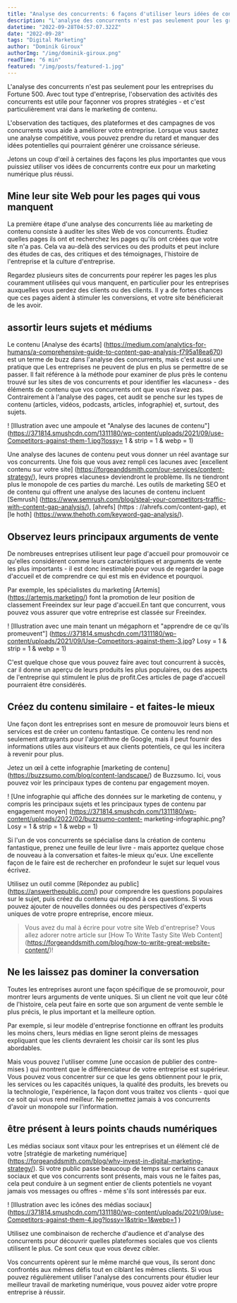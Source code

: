 ```yaml
---
title: "Analyse des concurrents: 6 façons d'utiliser leurs idées de contenu contre eux"
description: "L'analyse des concurrents n'est pas seulement pour les grandes ligues! Apprenez à l'utiliser pour façonner et améliorer votre stratégie de marketing de contenu."
datetime: "2022-09-28T04:57:07.322Z"
date: "2022-09-28"
tags: "Digital Marketing"
author: "Dominik Giroux"
authorImg: "/img/dominik-giroux.png"
readTime: "6 min"
featured: "/img/posts/featured-1.jpg"
---
```


L'analyse des concurrents n'est pas seulement pour les entreprises du Fortune 500. Avec tout type d'entreprise, l'observation des activités des concurrents est utile pour façonner vos propres stratégies - et c'est particulièrement vrai dans le marketing de contenu.

L'observation des tactiques, des plateformes et des campagnes de vos concurrents vous aide à améliorer votre entreprise. Lorsque vous sautez une analyse compétitive, vous pouvez prendre du retard et manquer des idées potentielles qui pourraient générer une croissance sérieuse.

Jetons un coup d'œil à certaines des façons les plus importantes que vous puissiez utiliser vos idées de concurrents contre eux pour un marketing numérique plus réussi.

## Mine leur site Web pour les pages qui vous manquent

La première étape d'une analyse des concurrents liée au marketing de contenu consiste à auditer les sites Web de vos concurrents. Étudiez quelles pages ils ont et recherchez les pages qu'ils ont créées que votre site n'a pas. Cela va au-delà des services ou des produits et peut inclure des études de cas, des critiques et des témoignages, l'histoire de l'entreprise et la culture d'entreprise.

Regardez plusieurs sites de concurrents pour repérer les pages les plus couramment utilisées qui vous manquent, en particulier pour les entreprises auxquelles vous perdez des clients ou des clients. Il y a de fortes chances que ces pages aident à stimuler les conversions, et votre site bénéficierait de les avoir.

## assortir leurs sujets et médiums

Le contenu [Analyse des écarts] (https://medium.com/analytics-for-humans/a-comprehensive-guide-to-content-gap-analysis-f795a18ea670) est un terme de buzz dans l'analyse des concurrents, mais c'est aussi une pratique que Les entreprises ne peuvent de plus en plus se permettre de se passer. Il fait référence à la méthode pour examiner de plus près le contenu trouvé sur les sites de vos concurrents et pour identifier les «lacunes» - des éléments de contenu que vos concurrents ont que vous n’avez pas. Contrairement à l'analyse des pages, cet audit se penche sur les types de contenu (articles, vidéos, podcasts, articles, infographie) et, surtout, des sujets.

! [Illustration avec une ampoule et "Analyse des lacunes de contenu"] (https://371814.smushcdn.com/1311180/wp-content/uploads/2021/09/use-Competitors-against-them-1.jpg?lossy= 1 & strip = 1 & webp = 1)

Une analyse des lacunes de contenu peut vous donner un réel avantage sur vos concurrents. Une fois que vous avez rempli ces lacunes avec [excellent contenu sur votre site] (https://forgeanddsmith.com/our-services/content-strategy/), leurs propres «lacunes» deviendront le problème. Ils ne tiendront plus le monopole de ces parties du marché. Les outils de marketing SEO et de contenu qui offrent une analyse des lacunes de contenu incluent [Semrush] (https://www.semrush.com/blog/steal-your-competitors-traffic-with-content-gap-analysis/), [ahrefs] (https : //ahrefs.com/content-gap), et [le hoth] (https://www.thehoth.com/keyword-gap-analysis/).

## Observez leurs principaux arguments de vente

De nombreuses entreprises utilisent leur page d'accueil pour promouvoir ce qu'elles considèrent comme leurs caractéristiques et arguments de vente les plus importants - il est donc inestimable pour vous de regarder la page d'accueil et de comprendre ce qui est mis en évidence et pourquoi.

Par exemple, les spécialistes du marketing [Artemis] (https://artemis.marketing/) font la promotion de leur position de classement Freeindex sur leur page d'accueil.En tant que concurrent, vous pouvez vous assurer que votre entreprise est classée sur Freeindex.

! [Illustration avec une main tenant un mégaphorn et "apprendre de ce qu'ils promeuvent"] (https://371814.smushcdn.com/1311180/wp-content/uploads/2021/09/Use-Competitors-against-them-3.jpg? Losy = 1 & strip = 1 & webp = 1)

C'est quelque chose que vous pouvez faire avec tout concurrent à succès, car il donne un aperçu de leurs produits les plus populaires, ou des aspects de l'entreprise qui stimulent le plus de profit.Ces articles de page d'accueil pourraient être considérés.

## Créez du contenu similaire - et faites-le mieux

Une façon dont les entreprises sont en mesure de promouvoir leurs biens et services est de créer un contenu fantastique. Ce contenu les rend non seulement attrayants pour l'algorithme de Google, mais il peut fournir des informations utiles aux visiteurs et aux clients potentiels, ce qui les incitera à revenir pour plus.

Jetez un œil à cette infographie [marketing de contenu] (https://buzzsumo.com/blog/content-landscape/) de Buzzsumo. Ici, vous pouvez voir les principaux types de contenu par engagement moyen.

! [Une infographie qui affiche des données sur le marketing de contenu, y compris les principaux sujets et les principaux types de contenu par engagement moyen] (https://371814.smushcdn.com/1311180/wp-content/uploads/2022/02/buzzsumo-content- marketing-infographic.png? Losy = 1 & strip = 1 & webp = 1)

Si l'un de vos concurrents se spécialise dans la création de contenu fantastique, prenez une feuille de leur livre - mais apportez quelque chose de nouveau à la conversation et faites-le mieux qu'eux. Une excellente façon de le faire est de rechercher en profondeur le sujet sur lequel vous écrivez.

Utilisez un outil comme [Répondez au public] (https://answerthepublic.com/) pour comprendre les questions populaires sur le sujet, puis créez du contenu qui répond à ces questions. Si vous pouvez ajouter de nouvelles données ou des perspectives d'experts uniques de votre propre entreprise, encore mieux.

> Vous avez du mal à écrire pour votre site Web d'entreprise? Vous allez adorer notre article sur [How To Write Tasty Site Web Content] (https://forgeanddsmith.com/blog/how-to-write-great-website-content/)!

## Ne les laissez pas dominer la conversation

Toutes les entreprises auront une façon spécifique de se promouvoir, pour montrer leurs arguments de vente uniques. Si un client ne voit que leur côté de l'histoire, cela peut faire en sorte que son argument de vente semble le plus précis, le plus important et la meilleure option.

Par exemple, si leur modèle d'entreprise fonctionne en offrant les produits les moins chers, leurs médias en ligne seront pleins de messages expliquant que les clients devraient les choisir car ils sont les plus abordables.

Mais vous pouvez l'utiliser comme [une occasion de publier des contre-mises ) qui montrent que le différenciateur de votre entreprise est supérieur. Vous pouvez vous concentrer sur ce que les gens obtiennent pour le prix, les services ou les capacités uniques, la qualité des produits, les brevets ou la technologie, l'expérience, la façon dont vous traitez vos clients - quoi que ce soit qui vous rend meilleur. Ne permettez jamais à vos concurrents d'avoir un monopole sur l'information.

## être présent à leurs points chauds numériques

Les médias sociaux sont vitaux pour les entreprises et un élément clé de votre [stratégie de marketing numérique] (https://forgeanddsmith.com/blog/why-invest-in-digital-marketing-strategy/). Si votre public passe beaucoup de temps sur certains canaux sociaux et que vos concurrents sont présents, mais vous ne le faites pas, cela peut conduire à un segment entier de clients potentiels ne voyant jamais vos messages ou offres - même s'ils sont intéressés par eux.

! [Illustration avec les icônes des médias sociaux] (https://371814.smushcdn.com/1311180/wp-content/uploads/2021/09/use-Competitors-against-them-4.jpg?lossy=1&strip=1&webp=1 )

Utilisez une combinaison de recherche d'audience et d'analyse des concurrents pour découvrir quelles plateformes sociales que vos clients utilisent le plus. Ce sont ceux que vous devez cibler.

Vos concurrents opèrent sur le même marché que vous, ils seront donc confrontés aux mêmes défis tout en ciblant les mêmes clients. Si vous pouvez régulièrement utiliser l'analyse des concurrents pour étudier leur meilleur travail de marketing numérique, vous pouvez aider votre propre entreprise à réussir.
